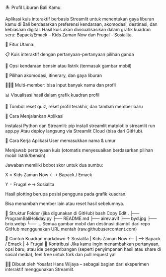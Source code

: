 🏝️ Profil Liburan Bali Kamu:

Aplikasi kuis interaktif berbasis Streamlit untuk menentukan gaya liburan kamu di Bali berdasarkan preferensi kendaraan, akomodasi, destinasi, dan kebiasaan digital. Hasil kuis akan divisualisasikan dalam grafik kuadran seru:
Bapack/Emack – Kids Zaman Now dan Frugal – Sosialita.


🎯 Fitur Utama:

📋 Kuis interaktif dengan pertanyaan-pertanyaan pilihan ganda

🚗 Opsi kendaraan bensin atau listrik (termasuk gambar mobil)

🏨 Pilihan akomodasi, itinerary, dan gaya liburan

🧑‍🤝‍🧑 Multi-member: bisa input banyak nama dan profil

📊 Visualisasi hasil dalam grafik kuadran profil

🔁 Tombol reset quiz, reset profil terakhir, dan tambah member baru

🧪 Cara Menjalankan Aplikasi

Instalasi Python dan Streamlit:
pip install streamlit matplotlib
streamlit run app.py
Atau deploy langsung via Streamlit Cloud (bisa dari GitHub).

🧠 Cara Kerja Aplikasi
User memasukkan nama & umur

Menjawab pertanyaan kuis (otomatis menyesuaikan berdasarkan pilihan mobil listrik/bensin)

Jawaban memiliki bobot skor untuk dua sumbu:

X = Kids Zaman Now ←→ Bapack / Emack

Y = Frugal ←→ Sosialita

Hasil plotting berupa posisi pengguna pada grafik kuadran.

Bisa menambah member lain atau reset hasil sebelumnya.

📂 Struktur Folder (jika digunakan di GitHub)
bash
Copy
Edit
.
├── ProgramBaliHoliday.py
├── README.md
├── airev.avif
├── byd.jpg
├── brio.webp
└── ...
Semua gambar mobil dan destinasi diambil dari repo GitHub menggunakan URL mentah (raw.githubusercontent.com)

📌 Contoh Kuadran
markdown
              ↑ Sosialita
              |
Kids Zaman Now <-- | --> Bapack / Emack
              |
          ↓ Frugal
🙌 Kontribusi
Jika kamu ingin menambahkan pertanyaan, opsi baru, atau ide pengembangan (seperti penyimpanan hasil atau share di sosial media), feel free untuk fork dan pull request ya!

👨‍💻 Dibuat oleh
Yosafat Hans Wijaya – sebagai bagian dari eksperimen interaktif menggunakan Streamlit.
